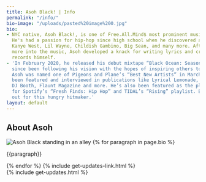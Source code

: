```yaml
---
title: Asoh Black! | Info
permalink: "/info/"
bio-image: "/uploads/pasted%20image%200.jpg"
bio:
- NYC native, Asoh Black!, is one of Free.All.Mind$ most prominent musical artists.
  He's had a passion for hip-hop since high school when he discovered artists like
  Kanye West, Lil Wayne, Childish Gambino, Big Sean, and many more. After getting
  more into the music, Asoh developed a knack for writing lyrics and crafting feel-good
  records himself.
- 'In February 2020, he released his debut mixtape “Black Ocean: Season One” and has
  since been following his vision with the hopes of inspiring others to do the same.
  Asoh was named one of Pigeons and Plane’s “Best New Artists” in March 2020 and has
  been featured and interviewed in publications like Lyrical Lemonade, Hip Hop DX,
  DJ Booth, Flaunt Magazine and more. He’s also been featured as the playlist cover
  for Spotify’s “Fresh Finds: Hip Hop” and TIDAL’s “Rising” playlist. Be sure to look
  out for this hungry hitmaker.'
layout: default
---
```


<div class="container info">
<section class="bg"></section>
<article class="bio">
  <h1 class="tracked-tight">About Asoh</h1>
  <img src="{{page.bio-image}}" alt="Asoh Black standing in an alley" class="bio-image"/>
  {% for paragraph in page.bio %}
    <p>
      {{paragraph}}
    </p>
  {% endfor %}
  {% include get-updates-link.html %}
  <div class="modal-container">
    {% include get-updates.html %}
  </div>
</article>



</div>
